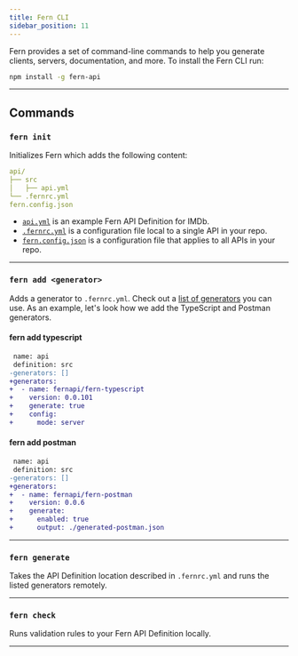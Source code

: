 ```yaml
---
title: Fern CLI
sidebar_position: 11
---
```


<!-- markdownlint-disable MD033 -->

Fern provides a set of command-line commands to help you generate clients, servers, documentation, and more. To install the Fern CLI run:

```bash
npm install -g fern-api
```

---

## Commands

### `fern init`

Initializes Fern which adds the following content:

```yml
api/
├── src
│   ├── api.yml
└── .fernrc.yml
fern.config.json
```

- [`api.yml`](../concepts/api/definition.md) is an example Fern API Definition for IMDb.
- [`.fernrc.yml`](fernrc) is a configuration file local to a single API in your repo.
- [`fern.config.json`](fern-config-json) is a configuration file that applies to all APIs in your repo.

---

### `fern add <generator>`

Adds a generator to `.fernrc.yml`. Check out a [list of generators](../concepts/generators.md) you can use. As an example, let's look how we add the TypeScript and Postman generators.

#### fern add typescript

```diff
 name: api
 definition: src
-generators: []
+generators:
+  - name: fernapi/fern-typescript
+    version: 0.0.101
+    generate: true
+    config:
+      mode: server
```

#### fern add postman

```diff
 name: api
 definition: src
-generators: []
+generators:
+  - name: fernapi/fern-postman
+    version: 0.0.6
+    generate:
+      enabled: true
+      output: ./generated-postman.json
```

---

### `fern generate`

Takes the API Definition location described in `.fernrc.yml` and runs the listed generators remotely.

---

### `fern check`

Runs validation rules to your Fern API Definition locally.

---
